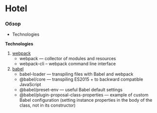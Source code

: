 # Hotel

### Обзор
* Technologies

**Technologies**
1. [webpack](http://webpack.github.io/)
    * webpack &mdash; collector of modules and resources
    * webpack-cli &ndash; webpack command line interface
2. [babel](https://babeljs.io/)
    * babel-loader &mdash; transpiling files with Babel and webpack
    * @babel/core — transpiling ES2015 + to backward compatible JavaScript
    * @babel/preset-env &mdash; useful Babel default settings
    * @babel/plugin-proposal-class-properties &mdash; example of custom Babel configuration (setting instance properties in the body of the class, not in its constructor)

